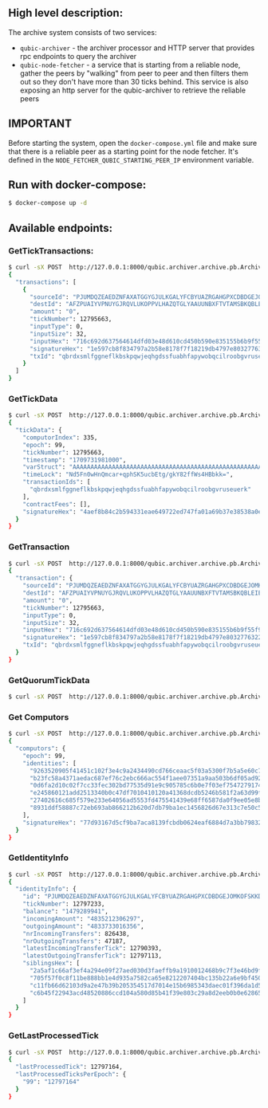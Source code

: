 ## High level description:
The archive system consists of two services:
- `qubic-archiver` - the archiver processor and HTTP server that provides rpc endpoints to query the archiver
- `qubic-node-fetcher` - a service that is starting from a reliable node, gather the peers by "walking" from peer to peer and then filters them out so they don't have more than 30 ticks behind. This service is also exposing an http server for the qubic-archiver to retrieve the reliable peers

## IMPORTANT
Before starting the system, open the `docker-compose.yml` file and make sure that there is a reliable peer as a starting point for the node fetcher. It's defined in the `NODE_FETCHER_QUBIC_STARTING_PEER_IP` environment variable.

## Run with docker-compose:
```bash
$ docker-compose up -d
```

## Available endpoints:

### GetTickTransactions:
```bash
$ curl -sX POST  http://127.0.0.1:8000/qubic.archiver.archive.pb.ArchiveService/GetTickTransactions -d '{"tickNumber": 12795663}'
{
  "transactions": [
    {
      "sourceId": "PJUMDQZEAEDZNFAXATGGYGJULKGALYFCBYUAZRGAHGPXCDBDGEJOMKOFSKKD",
      "destId": "AFZPUAIYVPNUYGJRQVLUKOPPVLHAZQTGLYAAUUNBXFTVTAMSBKQBLEIEPCVJ",
      "amount": "0",
      "tickNumber": 12795663,
      "inputType": 0,
      "inputSize": 32,
      "inputHex": "716c692d637564614dfd03e48d610cd450b590e835155b6b9f55f91c516428b4",
      "signatureHex": "1e597cb8f834797a2b58e8178f7f18219db4797e803277632299ebdc222a4e5194037c29d8dd87c2f8cebdf8dfb30f34b175e37565f8b01d059dc71cc1342200",
      "txId": "qbrdxsmlfggneflkbskpqwjeqhgdssfuabhfapywobqcilroobgvruseuerk"
    }
  ]
}
```
### GetTickData
```bash
$ curl -sX POST  http://127.0.0.1:8000/qubic.archiver.archive.pb.ArchiveService/GetTickData -d '{"tickNumber": 12795663}'
{
  "tickData": {
    "computorIndex": 335,
    "epoch": 99,
    "tickNumber": 12795663,
    "timestamp": "1709731981000",
    "varStruct": "AAAAAAAAAAAAAAAAAAAAAAAAAAAAAAAAAAAAAAAAAAAAAAAAAAAAAAAAAAAAAAAAAAAAAAAAAAAAAAAAAAAAAAAAAAAAAAAAAAAAAAAAAAAAAAAAAAAAAAAAAAAAAAAAAAAAAAAAAAAAAAAAAAAAAAAAAAAAAAAAAAAAAAAAAAAAAAAAAAAAAAAAAAAAAAAAAAAAAAAAAAAAAAAAAAAAAAAAAAAAAAAAAAAAAAAAAAAAAAAAAAAAAAAAAAAAAAAAAAAAAAAAAAAAAAAAAAAAAAAAAAAAAAAAAAAAAAAAAAAAAAAAAAAAAAAAAAAAAAAAAAAAAAAAAAAAAAAAAAAAAA==",
    "timeLock": "Nd5Fn0wHnQmcar+qphSK5ucbEtg/gkY82ffWs4HBbkk=",
    "transactionIds": [
      "qbrdxsmlfggneflkbskpqwjeqhgdssfuabhfapywobqcilroobgvruseuerk"
    ],
    "contractFees": [],
    "signatureHex": "4aef8b84c2b594331eae649722ed747fa01a69b37e38538a0e3257c8f739950c7c7433d22d6fe77231972d51927fb29b3b4cc6dc9b202e609d42e5eddafe1c00"
  }
}
```

### GetTransaction
```bash
$ curl -sX POST  http://127.0.0.1:8000/qubic.archiver.archive.pb.ArchiveService/GetTransaction -d '{"txId": "qbrdxsmlfggneflkbskpqwjeqhgdssfuabhfapywobqcilroobgvruseuerk"}'
{
  "transaction": {
    "sourceId": "PJUMDQZEAEDZNFAXATGGYGJULKGALYFCBYUAZRGAHGPXCDBDGEJOMKOFSKKD",
    "destId": "AFZPUAIYVPNUYGJRQVLUKOPPVLHAZQTGLYAAUUNBXFTVTAMSBKQBLEIEPCVJ",
    "amount": "0",
    "tickNumber": 12795663,
    "inputType": 0,
    "inputSize": 32,
    "inputHex": "716c692d637564614dfd03e48d610cd450b590e835155b6b9f55f91c516428b4",
    "signatureHex": "1e597cb8f834797a2b58e8178f7f18219db4797e803277632299ebdc222a4e5194037c29d8dd87c2f8cebdf8dfb30f34b175e37565f8b01d059dc71cc1342200",
    "txId": "qbrdxsmlfggneflkbskpqwjeqhgdssfuabhfapywobqcilroobgvruseuerk"
  }
}
```

### GetQuorumTickData
```bash
$ curl -sX POST  http://127.0.0.1:8000/qubic.archiver.archive.pb.ArchiveService/GetQuorumTickData  -d '{"tickNumber": 12795663}'

```

### Get Computors
```bash
$ curl -sX POST  http://127.0.0.1:8000/qubic.archiver.archive.pb.ArchiveService/GetComputors -d '{"epoch": 99}'
{
  "computors": {
    "epoch": 99,
    "identities": [
      "9263520905f41451c102f3e4c9a2434490cd766ceaac5f03a5300f7b5a5e60c7",
      "b23fc58a4371aedac687ef76c2ebc666ac554f1aee07351a9aa503b6df05ad92",
      "0d6fa2d10c02f7cc33fec302bd77535d91e9c905785c6b0e7f03ef7547279174",
      "e245860121add2513340b0c47df7010410120a41368dcdb5246b581f2a63d99f",
      "27402616c685f579e233e64056ad5553fd475541439e68ff6587da0f9ee05e8b",
      "8931ddf58887c72eb693ab866212b620d7db79ba1ec1456826d67e313c7e50c5"
    ],
    "signatureHex": "77d93167d5cf9ba7aca8139fcbdb0624eaf6884d7a3bb79832dc5f59131f84da55ee9e29f81cd07fae746b4b7aa055b734c58ce21c3443aef5da521903d10d00"
  }
}
```
### GetIdentityInfo
```bash
$ curl -sX POST  http://127.0.0.1:8000/qubic.archiver.archive.pb.ArchiveService/GetIdentityInfo -d '{"identity": "PJUMDQZEAEDZNFAXATGGYGJULKGALYFCBYUAZRGAHGPXCDBDGEJOMKOFSKKD"}'
{
  "identityInfo": {
    "id": "PJUMDQZEAEDZNFAXATGGYGJULKGALYFCBYUAZRGAHGPXCDBDGEJOMKOFSKKD",
    "tickNumber": 12797233,
    "balance": "1479289941",
    "incomingAmount": "4835212306297",
    "outgoingAmount": "4833733016356",
    "nrIncomingTransfers": 826438,
    "nrOutgoingTransfers": 47187,
    "latestIncomingTransferTick": 12790393,
    "latestOutgoingTransferTick": 12797113,
    "siblingsHex": [
      "2a5af1c66af3ef4a294e09f27aed030d3faeffb9a1910012468b9c7f3e46bd9f",
      "705f57f0c8f11be888bb1e4d935a7582ca65e8212207404bc135b22a6e9bf450",
      "c11fb66d62103d9a2e47b39b205354517d7014e15b6985343daec01f396da1d5",
      "c6b45f22943acd48520886ccd104a580d85b41f39e803c29a8d2eeb0b0e62865"
    ]
  }
}
```

### GetLastProcessedTick
```bash
$ curl -sX POST  http://127.0.0.1:8000/qubic.archiver.archive.pb.ArchiveService/GetLastProcessedTick
{
  "lastProcessedTick": 12797164,
  "lastProcessedTicksPerEpoch": {
    "99": "12797164"
  }
} 
```



